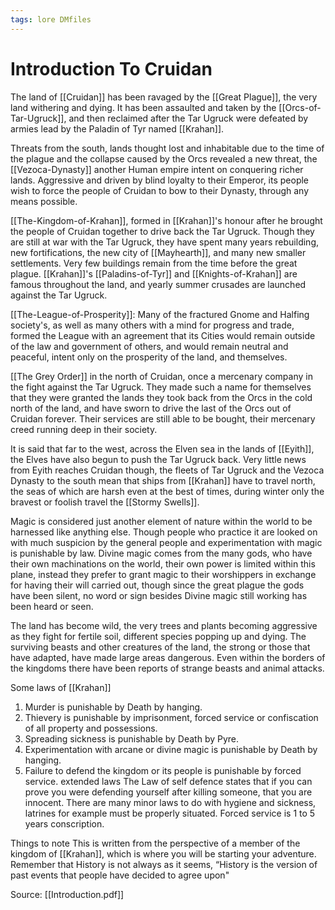 ```yaml
---
tags: lore DMfiles
---
```

# Introduction To Cruidan
The land of [[Cruidan]] has been ravaged by the [[Great Plague]], the very land withering and dying. It has been assaulted and taken by the [[Orcs-of-Tar-Ugruck]], and then reclaimed after the Tar Ugruck were defeated by armies lead by the Paladin of Tyr named [[Krahan]].

Threats from the south, lands thought lost and inhabitable due to the time of the plague and the collapse caused by the Orcs revealed a new threat, the [[Vezoca-Dynasty]] another Human empire intent on conquering richer lands. Aggressive and driven by blind loyalty to their Emperor, its people wish to force the people of Cruidan to bow to their Dynasty, through any means possible.

[[The-Kingdom-of-Krahan]], formed in [[Krahan]]'s honour after he brought the people of Cruidan together to drive back the Tar Ugruck. Though they are still at war with the Tar Ugruck, they have spent many years rebuilding, new fortifications, the new city of [[Mayhearth]], and many new smaller settlements. Very few buildings remain from the time before the great plague. [[Krahan]]'s [[Paladins-of-Tyr]] and [[Knights-of-Krahan]] are famous throughout the land, and yearly summer crusades are launched against the Tar Ugruck. 

[[The-League-of-Prosperity]]: Many of the fractured Gnome and Halfing society's, as well as many others with a mind for progress and trade, formed the League with an agreement that its Cities would remain outside of the law and government of others, and would remain neutral and peaceful, intent only on the prosperity of the land, and themselves.

[[The Grey Order]] in the north of Cruidan, once a mercenary company in the fight against the Tar Ugruck. They made such a name for themselves that they were granted the lands they took back from the Orcs in the cold north of the land, and have sworn to drive the last of the Orcs out of Cruidan forever. Their services are still able to be bought, their mercenary creed running deep in their society.

It is said that far to the west, across the Elven sea in the lands of [[Eyith]], the Elves have also begun to push the Tar Ugruck back. Very little news from Eyith reaches Cruidan though, the fleets of Tar Ugruck and the Vezoca Dynasty to the south mean that ships from [[Krahan]] have to travel north, the seas of which are harsh even at the best of times, during winter only the bravest or foolish travel the [[Stormy Swells]]. 

Magic is considered just another element of nature within the world to be harnessed like anything else. Though people who practice it are looked on with much suspicion by the general people and experimentation with magic is punishable by law. Divine magic comes from the many gods, who have their own machinations on the world, their own power is limited within this plane, instead they prefer to grant magic to their worshippers in exchange for having their will carried out, though since the great plague the gods have been silent, no word or sign besides Divine magic still working has been heard or seen.

The land has become wild, the very trees and plants becoming aggressive as they fight for fertile soil, different species popping up and dying. The surviving beasts and other creatures of the land, the strong or those that have adapted, have made large areas dangerous. Even within the borders of the kingdoms there have been reports of strange beasts and animal attacks.

Some laws of [[Krahan]]
1. Murder is punishable by Death by hanging.
2. Thievery is punishable by imprisonment, forced service or confiscation of all property and possessions. 
3. Spreading sickness is punishable by Death by Pyre.
4. Experimentation with arcane or divine magic is punishable by Death by hanging. 
5. Failure to defend the kingdom or its people is punishable by forced service.
extended laws 
The Law of self defence states that if you can prove you were defending yourself after killing someone, that you are innocent. 
There are many minor laws to do with hygiene and sickness, latrines for example must be properly situated. 
Forced service is 1 to 5 years conscription. 

Things to note This is written from the perspective of a member of the kingdom of [[Krahan]], which is where you will be starting your adventure. Remember that History is not always as it seems, “History is the version of past events that people have decided to agree upon"

Source:
[[Introduction.pdf]]